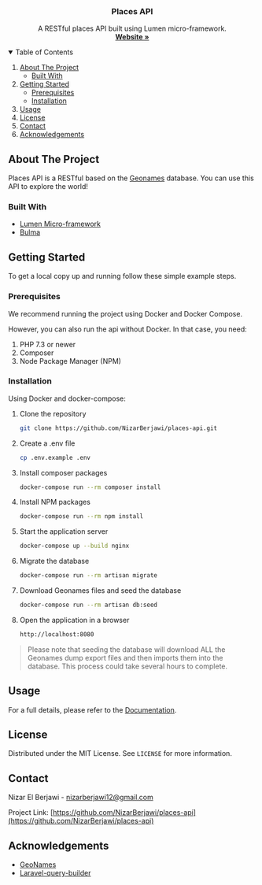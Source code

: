 <!-- [![Contributors][contributors-shield]][contributors-url]
[![Forks][forks-shield]][forks-url]
[![Stargazers][stars-shield]][stars-url]
[![Issues][issues-shield]][issues-url]
[![MIT License][license-shield]][license-url]
[![LinkedIn][linkedin-shield]][linkedin-url] -->



<!-- PROJECT LOGO -->
<br />
<p align="center">
  <h3 align="center">Places API</h3>

  <p align="center">
    A RESTful places API built using Lumen micro-framework.
    <br />
    <a href="https://github.com/othneildrew/Best-README-Template"><strong>Website »</strong></a>
    <br />
</p>



<!-- TABLE OF CONTENTS -->
<details open="open">
  <summary>Table of Contents</summary>
  <ol>
    <li>
      <a href="#about-the-project">About The Project</a>
      <ul>
        <li><a href="#built-with">Built With</a></li>
      </ul>
    </li>
    <li>
      <a href="#getting-started">Getting Started</a>
      <ul>
        <li><a href="#prerequisites">Prerequisites</a></li>
        <li><a href="#installation">Installation</a></li>
      </ul>
    </li>
    <li><a href="#usage">Usage</a></li>
    <li><a href="#license">License</a></li>
    <li><a href="#contact">Contact</a></li>
    <li><a href="#acknowledgements">Acknowledgements</a></li>
  </ol>
</details>



<!-- ABOUT THE PROJECT -->
## About The Project

Places API is a RESTful based on the <a href="https://www.geonames.org/">Geonames</a> database. You can use this API to explore the world!

### Built With

* [Lumen Micro-framework](https://lumen.laravel.com/)
* [Bulma](https://bulma.io/)


<!-- GETTING STARTED -->
## Getting Started

To get a local copy up and running follow these simple example steps.

### Prerequisites

We recommend running the project using Docker and Docker Compose.

However, you can also run the api without Docker. In that case, you need:

1. PHP 7.3 or newer
2. Composer
3. Node Package Manager (NPM)

### Installation

Using Docker and docker-compose:

1. Clone the repository
   ```sh
   git clone https://github.com/NizarBerjawi/places-api.git
   ```
2. Create a .env file
   ```sh
   cp .env.example .env
   ```
3. Install composer packages
   ```sh
   docker-compose run --rm composer install
   ```
4. Install NPM packages
   ```sh
   docker-compose run --rm npm install
   ```
5. Start the application server
   ```sh
   docker-compose up --build nginx
   ```
6. Migrate the database
   ```sh
   docker-compose run --rm artisan migrate
   ```
7. Download Geonames files and seed the database
   ```sh
   docker-compose run --rm artisan db:seed
   ```
8. Open the application in a browser
   ```sh
   http://localhost:8080
   ```


> Please note that seeding the database will download ALL the Geonames dump export files and then imports them into the database. This process could take several hours to complete.

<!-- USAGE EXAMPLES -->
## Usage

For a full details, please refer to the [Documentation](https://example.com).
   
<!-- LICENSE -->
## License
Distributed under the MIT License. See `LICENSE` for more information.

<!-- CONTACT -->
## Contact
Nizar El Berjawi - nizarberjawi12@gmail.com

Project Link: [https://github.com/NizarBerjawi/places-api](https://github.com/NizarBerjawi/places-api)

<!-- ACKNOWLEDGEMENTS -->
## Acknowledgements
* [GeoNames](https://www.geonames.org/)
* [Laravel-query-builder](https://spatie.be/docs/laravel-query-builder/v2/introduction)
